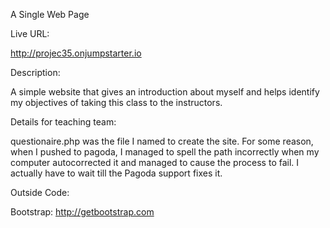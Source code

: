 A Single Web Page


Live URL:

http://projec35.onjumpstarter.io

Description:

A simple website that gives an introduction about myself and helps identify my objectives of taking this class to the instructors.

Details for teaching team:

questionaire.php was the file I named to create the site. For some reason, when I pushed to pagoda, I managed to spell the path incorrectly when my computer autocorrected it and managed to cause the process to fail. I actually have to wait till the Pagoda support fixes it.


Outside Code:

Bootstrap: http://getbootstrap.com
